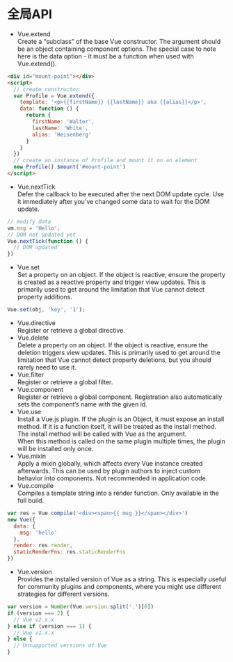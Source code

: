 # 全局API
  * Vue.extend<br/>Create a “subclass” of the base Vue constructor. The argument should be an object containing component options. The special case to note here is the data option - it must be a function when used with Vue.extend().
```html
<div id="mount-point"></div>
<script>
  // create constructor
  var Profile = Vue.extend({
    template: '<p>{{firstName}} {{lastName}} aka {{alias}}</p>',
    data: function () {
      return {
        firstName: 'Walter',
        lastName: 'White',
        alias: 'Heisenberg'
      }
    }
  })
  // create an instance of Profile and mount it on an element
  new Profile().$mount('#mount-point')
</script>
```
  * Vue.nextTick<br/>Defer the callback to be executed after the next DOM update cycle. Use it immediately after you’ve changed some data to wait for the DOM update.
```js
// modify data
vm.msg = 'Hello';
// DOM not updated yet
Vue.nextTick(function () {
  // DOM updated
})
```
  * Vue.set<br/>Set a property on an object. If the object is reactive, ensure the property is created as a reactive property and trigger view updates. This is primarily used to get around the limitation that Vue cannot detect property additions.
```js
Vue.set(obj, 'key', '1');
```
  * Vue.directive<br/>Register or retrieve a global directive.
  * Vue.delete<br/>Delete a property on an object. If the object is reactive, ensure the deletion triggers view updates. This is primarily used to get around the limitation that Vue cannot detect property deletions, but you should rarely need to use it.
  * Vue.filter<br/>Register or retrieve a global filter.
  * Vue.component<br/>Register or retrieve a global component. Registration also automatically sets the component’s name with the given id.
  * Vue.use<br/>Install a Vue.js plugin. If the plugin is an Object, it must expose an install method. If it is a function itself, it will be treated as the install method. The install method will be called with Vue as the argument.<br/>When this method is called on the same plugin multiple times, the plugin will be installed only once.
  * Vue.mixin<br/>Apply a mixin globally, which affects every Vue instance created afterwards. This can be used by plugin authors to inject custom behavior into components. Not recommended in application code.
  * Vue.compile<br/>Compiles a template string into a render function. Only available in the full build.
```js
var res = Vue.compile('<div><span>{{ msg }}</span></div>')
new Vue({
  data: {
    msg: 'hello'
  },
  render: res.render,
  staticRenderFns: res.staticRenderFns
})
```
  * Vue.version<br/>Provides the installed version of Vue as a string. This is especially useful for community plugins and components, where you might use different strategies for different versions.
```js
var version = Number(Vue.version.split('.')[0])
if (version === 2) {
  // Vue v2.x.x
} else if (version === 1) {
  // Vue v1.x.x
} else {
  // Unsupported versions of Vue
}
```
